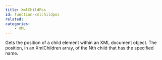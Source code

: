 ```yaml
---
title: XmlChildPos
id: function-xmlchildpos
related:
categories:
    - XML
---
```


Gets the position of a child element within an XML document
        object.
        The position, in an XmlChildren array, of the Nth child that
        has the specified name.